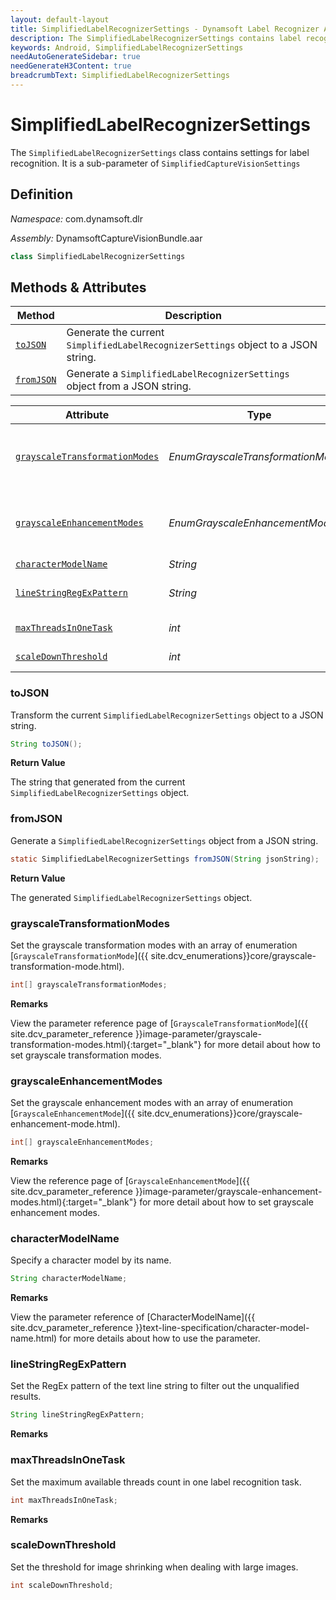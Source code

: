 ```yaml
---
layout: default-layout
title: SimplifiedLabelRecognizerSettings - Dynamsoft Label Recognizer Android Edition API Reference
description: The SimplifiedLabelRecognizerSettings contains label recognition setting of Dynamsoft Label Recognizer Android edition
keywords: Android, SimplifiedLabelRecognizerSettings
needAutoGenerateSidebar: true
needGenerateH3Content: true
breadcrumbText: SimplifiedLabelRecognizerSettings
---
```


# SimplifiedLabelRecognizerSettings

The `SimplifiedLabelRecognizerSettings` class contains settings for label recognition. It is a sub-parameter of `SimplifiedCaptureVisionSettings`

## Definition

*Namespace:* com.dynamsoft.dlr

*Assembly:* DynamsoftCaptureVisionBundle.aar

```java
class SimplifiedLabelRecognizerSettings
```

## Methods & Attributes

| Method               | Description |
|----------------------|-------------|
| [`toJSON`](#tojson) | Generate the current `SimplifiedLabelRecognizerSettings` object to a JSON string. |
| [`fromJSON`](#fromjson) | Generate a `SimplifiedLabelRecognizerSettings` object from a JSON string. |

| Attribute | Type | Description |
| --------- | ---- | ----------- |
| [`grayscaleTransformationModes`](#grayscaletransformationmodes) | *EnumGrayscaleTransformationMode[]* | Set the grayscale transformation modes with an array of enumeration [`GrayscaleTransformationMode`]({{ site.dcv_enumerations}}core/grayscale-transformation-mode.html). |
| [`grayscaleEnhancementModes`](#grayscaleenhancementmodes) | *EnumGrayscaleEnhancementMode[]* | Set the grayscale enhancement modes with an array of enumeration [`GrayscaleEnhancementMode`]({{ site.dcv_enumerations}}core/grayscale-enhancement-mode.html). |
| [`characterModelName`](#charactermodelname) | *String* | Specify a character model by its name. |
| [`lineStringRegExPattern`](#linestringregexpattern) | *String* | Set the RegEx pattern of the text line string to filter out the unqualified results. |
| [`maxThreadsInOneTask`](#maxthreadsinonetask) | *int* | Set the maximum available threads count in one label recognition task. |
| [`scaleDownThreshold`](#scaledownthreshold) | *int* | Set the threshold for image shrinking when dealing with large images. |

### toJSON

Transform the current `SimplifiedLabelRecognizerSettings` object to a JSON string.

```java
String toJSON();
```

**Return Value**

The string that generated from the current `SimplifiedLabelRecognizerSettings` object.

### fromJSON

Generate a `SimplifiedLabelRecognizerSettings` object from a JSON string.

```java
static SimplifiedLabelRecognizerSettings fromJSON(String jsonString);
```

**Return Value**

The generated `SimplifiedLabelRecognizerSettings` object.

### grayscaleTransformationModes

Set the grayscale transformation modes with an array of enumeration [`GrayscaleTransformationMode`]({{ site.dcv_enumerations}}core/grayscale-transformation-mode.html).

```java
int[] grayscaleTransformationModes;
```

**Remarks**

View the parameter reference page of [`GrayscaleTransformationMode`]({{ site.dcv_parameter_reference }}image-parameter/grayscale-transformation-modes.html){:target="_blank"} for more detail about how to set grayscale transformation modes.

### grayscaleEnhancementModes

Set the grayscale enhancement modes with an array of enumeration [`GrayscaleEnhancementMode`]({{ site.dcv_enumerations}}core/grayscale-enhancement-mode.html).

```java
int[] grayscaleEnhancementModes;
```

**Remarks**

View the reference page of [`GrayscaleEnhancementMode`]({{ site.dcv_parameter_reference }}image-parameter/grayscale-enhancement-modes.html){:target="_blank"} for more detail about how to set grayscale enhancement modes.

### characterModelName

Specify a character model by its name.

```java
String characterModelName;
```

**Remarks**

View the parameter reference of [CharacterModelName]({{ site.dcv_parameter_reference }}text-line-specification/character-model-name.html) for more details about how to use the parameter.

### lineStringRegExPattern

Set the RegEx pattern of the text line string to filter out the unqualified results.

```java
String lineStringRegExPattern;
```

**Remarks**

### maxThreadsInOneTask

Set the maximum available threads count in one label recognition task.

```java
int maxThreadsInOneTask;
```

**Remarks**

### scaleDownThreshold

Set the threshold for image shrinking when dealing with large images.

```java
int scaleDownThreshold;
```
